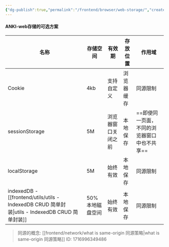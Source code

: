 ```yaml
---
{"dg-publish":true,"permalink":"/frontend/browser/web-storage/","created":"2024-05-29T23:33:13.000+08:00","updated":"2024-05-30T17:39:10.590+08:00"}
---
```



#### ANKI-web存储的可选方案

| 名称                                          | 存储空间      | 有效期       | **存放位置** | 作用域                      |
| ------------------------------------------- | --------- | --------- | -------- | ------------------------ |
| Cookie                                      | 4kb       | 支持自定义     | 浏览器缓存    | 同源限制                     |
| sessionStorage                              | 5M        | 浏览器窗口关闭之前 | 本地保存     | ==即使同一页面，不同的浏览器窗口中也不共享== |
| localStorage                                | 5M        | 始终有效      | 本地保存     | 同源限制                     |
| indexedDB - [[frontend/utils/utils - IndexedDB CRUD 简单封装\|utils - IndexedDB CRUD 简单封装]] | 50%本地磁盘空间 | 始终有效      | 本地保存     | 同源限制                     |
> 同源的概念: [[frontend/network/what is same-origin 同源策略\|what is same-origin 同源策略]]
ID: 1716996349486



